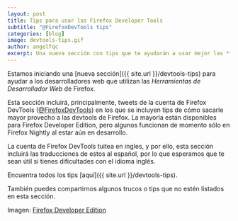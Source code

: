 ```yaml
---
layout: post
title: Tips para usar las Firefox Developer Tools
subtitle: "@FirefoxDevTools tips"
categories: [blog]
image: devtools-tips.gif
author: angelfqc
excerpt: Una nueva sección con tips que te ayudarán a usar mejor las **DevTools** de Firefox.
---
```


Estamos iniciando una [nueva sección]({{ site.url }}/devtools-tips) para ayudar a los desarrolladores web que utilizan
las *Herramientas de Desarrollador Web* de Firefox.

Esta sección incluirá, principalmente, tweets de la cuenta de Firefox DevTools
([@FirefoxDevTools](https://twitter.com/FirefoxDevTools)) en los que se incluyen tips de cómo sacarle mayor provecho a
las devtools de Firefox. La mayoría están disponibles para Firefox Developer Edition, pero algunos funcionan de
momento sólo en Firefox Nightly al estar aún en desarrollo.

La cuenta de Firefox DevTools tuitea en ingles, y por ello, esta sección incluirá las traducciones de estos al español,
por lo que esperamos que te sean útil si tienes dificultades con el idioma inglés.

Encuentra todos los tips [aquí]({{ site.url }}/devtools-tips).

También puedes compartirnos algunos trucos o tips que no estén listados en esta sección.

Imagen: [Firefox Developer Edition](https://www.mozilla.org/firefox/developer)
